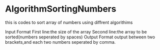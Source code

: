# AlgorithmSortingNumbers
 this is codes to sort array of numbers using diffrent algorithims 

Input Format
First line:the size of the array
Second line:the array to be sorted(numbers seperated by spaces)
Output Format
output between two brackets,and each two numbers seperated by comma.
